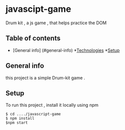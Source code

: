 # javascipt-game
Drum kit , a js game , that helps practice the DOM
## Table of contents 
* [General info] (#general-info)
*[Technologies](#technologies)
*[Setup](#setup)

## General info
this project is a simple Drum-kit game .
## Setup
To run this project , install it locally using npm 
```
$ cd ..../javascript-game
$ npm install
$npm start 
